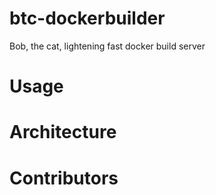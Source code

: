 # btc-dockerbuilder
Bob, the cat, lightening fast docker build server

# Usage

# Architecture

# Contributors
